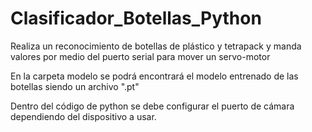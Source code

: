 # Clasificador_Botellas_Python
Realiza un reconocimiento de botellas de plástico y tetrapack y manda valores por medio del puerto serial para mover un servo-motor

En la carpeta modelo se podrá encontrará el modelo entrenado de las botellas siendo un archivo ".pt"

Dentro del código de python se debe configurar el puerto de cámara dependiendo del dispositivo a usar.
